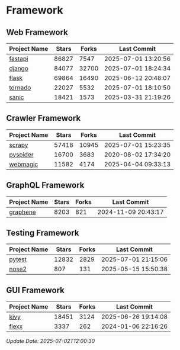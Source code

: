 # Framework

## Web Framework
| Project Name | Stars | Forks | Last Commit |
| ------------ | ----- | ----- | ----------- |
| [fastapi](https://github.com/fastapi/fastapi) | 86827 | 7547 | 2025-07-01 13:20:56 |
| [django](https://github.com/django/django) | 84077 | 32700 | 2025-07-01 18:24:34 |
| [flask](https://github.com/pallets/flask) | 69864 | 16490 | 2025-06-12 20:48:07 |
| [tornado](https://github.com/tornadoweb/tornado) | 22027 | 5532 | 2025-07-01 18:10:50 |
| [sanic](https://github.com/sanic-org/sanic) | 18421 | 1573 | 2025-03-31 21:19:26 |

## Crawler Framework
| Project Name | Stars | Forks | Last Commit |
| ------------ | ----- | ----- | ----------- |
| [scrapy](https://github.com/scrapy/scrapy) | 57418 | 10945 | 2025-07-01 15:23:35 |
| [pyspider](https://github.com/binux/pyspider) | 16700 | 3683 | 2020-08-02 17:34:20 |
| [webmagic](https://github.com/code4craft/webmagic) | 11582 | 4174 | 2025-04-04 09:33:13 |

## GraphQL Framework
| Project Name | Stars | Forks | Last Commit |
| ------------ | ----- | ----- | ----------- |
| [graphene](https://github.com/graphql-python/graphene) | 8203 | 821 | 2024-11-09 20:43:17 |

## Testing Framework
| Project Name | Stars | Forks | Last Commit |
| ------------ | ----- | ----- | ----------- |
| [pytest](https://github.com/pytest-dev/pytest) | 12832 | 2829 | 2025-07-01 21:15:06 |
| [nose2](https://github.com/nose-devs/nose2) | 807 | 131 | 2025-05-15 15:50:38 |

## GUI Framework
| Project Name | Stars | Forks | Last Commit |
| ------------ | ----- | ----- | ----------- |
| [kivy](https://github.com/kivy/kivy) | 18451 | 3124 | 2025-06-26 19:14:08 |
| [flexx](https://github.com/flexxui/flexx) | 3337 | 262 | 2024-01-06 22:16:26 |

*Update Date: 2025-07-02T12:00:30*